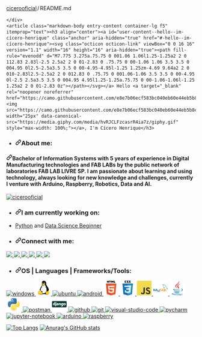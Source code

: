 <div class="Box-body p-4">
    <div class="d-flex flex-justify-between">
      <div class="text-mono text-small mb-3">
        <a href="/cicerooficial/cicerooficial" class="no-underline Link--primary">cicerooficial</a><span class="color-text-tertiary d-inline-block" style="padding:0px 2px;">/</span>README<span class="color-text-tertiary">.md</span>
      </div>

    </div>
    <article class="markdown-body entry-content container-lg f5" itemprop="text"><h3 align="center"><a id="user-content--hello--im-cícero-henrique" class="anchor" aria-hidden="true" href="#-hello--im-cícero-henrique"><svg class="octicon octicon-link" viewBox="0 0 16 16" version="1.1" width="16" height="16" aria-hidden="true"><path fill-rule="evenodd" d="M7.775 3.275a.75.75 0 001.06 1.06l1.25-1.25a2 2 0 112.83 2.83l-2.5 2.5a2 2 0 01-2.83 0 .75.75 0 00-1.06 1.06 3.5 3.5 0 004.95 0l2.5-2.5a3.5 3.5 0 00-4.95-4.95l-1.25 1.25zm-4.69 9.64a2 2 0 010-2.83l2.5-2.5a2 2 0 012.83 0 .75.75 0 001.06-1.06 3.5 3.5 0 00-4.95 0l-2.5 2.5a3.5 3.5 0 004.95 4.95l1.25-1.25a.75.75 0 00-1.06-1.06l-1.25 1.25a2 2 0 01-2.83 0z"></path></svg></a> Hello <a target="_blank" rel="noopener noreferrer" href="https://camo.githubusercontent.com/e8e7b06ecf583bc040eb60e44eb5b8e0ecc5421320a92929ce21522dbc34c891/68747470733a2f2f6d656469612e67697068792e636f6d2f6d656469612f6876524a434c467a6361737252346961377a2f67697068792e676966"><img src="https://camo.githubusercontent.com/e8e7b06ecf583bc040eb60e44eb5b8e0ecc5421320a92929ce21522dbc34c891/68747470733a2f2f6d656469612e67697068792e636f6d2f6d656469612f6876524a434c467a6361737252346961377a2f67697068792e676966" width="25px" data-canonical-src="https://media.giphy.com/media/hvRJCLFzcasrR4ia7z/giphy.gif" style="max-width: 100%;"></a>, I'm Cícero Henrique</h3>
<ul>
<li>
<h3><a id="user-content-about-me" class="anchor" aria-hidden="true" href="#about-me"><svg class="octicon octicon-link" viewBox="0 0 16 16" version="1.1" width="16" height="16" aria-hidden="true"><path fill-rule="evenodd" d="M7.775 3.275a.75.75 0 001.06 1.06l1.25-1.25a2 2 0 112.83 2.83l-2.5 2.5a2 2 0 01-2.83 0 .75.75 0 00-1.06 1.06 3.5 3.5 0 004.95 0l2.5-2.5a3.5 3.5 0 00-4.95-4.95l-1.25 1.25zm-4.69 9.64a2 2 0 010-2.83l2.5-2.5a2 2 0 012.83 0 .75.75 0 001.06-1.06 3.5 3.5 0 00-4.95 0l-2.5 2.5a3.5 3.5 0 004.95 4.95l1.25-1.25a.75.75 0 00-1.06-1.06l-1.25 1.25a2 2 0 01-2.83 0z"></path></svg></a><strong>About me:</strong></h3>
</li>
</ul>
<h4 align="left "><a id="user-content-bachelor-of-information-systems-with-5-years-of-experience-in-digital-manufacturing-technologies-and-fab-labs-by-the-public-network-of-laboratories-fab-lab-livre-sp-i-am-passionate-about-learning-and-using-technology-always-looking-for-new-knowledge-and-challenges-currently-i-venture-with-arduino-raspberry-robotics-data-and-ai" class="anchor" aria-hidden="true" href="#bachelor-of-information-systems-with-5-years-of-experience-in-digital-manufacturing-technologies-and-fab-labs-by-the-public-network-of-laboratories-fab-lab-livre-sp-i-am-passionate-about-learning-and-using-technology-always-looking-for-new-knowledge-and-challenges-currently-i-venture-with-arduino-raspberry-robotics-data-and-ai"><svg class="octicon octicon-link" viewBox="0 0 16 16" version="1.1" width="16" height="16" aria-hidden="true"><path fill-rule="evenodd" d="M7.775 3.275a.75.75 0 001.06 1.06l1.25-1.25a2 2 0 112.83 2.83l-2.5 2.5a2 2 0 01-2.83 0 .75.75 0 00-1.06 1.06 3.5 3.5 0 004.95 0l2.5-2.5a3.5 3.5 0 00-4.95-4.95l-1.25 1.25zm-4.69 9.64a2 2 0 010-2.83l2.5-2.5a2 2 0 012.83 0 .75.75 0 001.06-1.06 3.5 3.5 0 00-4.95 0l-2.5 2.5a3.5 3.5 0 004.95 4.95l1.25-1.25a.75.75 0 00-1.06-1.06l-1.25 1.25a2 2 0 01-2.83 0z"></path></svg></a>Bachelor of Information Systems with 5 years of experience in Digital Manufacturing technologies and FAB LABs by the public network of laboratories FAB LAB LIVRE SP. I am passionate about learning and using technology, always looking for new knowledge and challenges, currently I venture with Arduino, Raspberry, Robotics, Data and AI.</h4>
<p align="left"> <a target="_blank" rel="noopener noreferrer" href="https://camo.githubusercontent.com/3a6e96d73b75de83aa38f5c8c80a065026d64edae5e4e668dd9f2ff33f51b244/68747470733a2f2f6b6f6d617265762e636f6d2f67687076632f3f757365726e616d653d63696365726f6f66696369616c266c6162656c3d50726f66696c65253230766965777326636f6c6f723d306537356236267374796c653d666c6174"><img src="https://camo.githubusercontent.com/3a6e96d73b75de83aa38f5c8c80a065026d64edae5e4e668dd9f2ff33f51b244/68747470733a2f2f6b6f6d617265762e636f6d2f67687076632f3f757365726e616d653d63696365726f6f66696369616c266c6162656c3d50726f66696c65253230766965777326636f6c6f723d306537356236267374796c653d666c6174" alt="cicerooficial" data-canonical-src="https://komarev.com/ghpvc/?username=cicerooficial&amp;label=Profile%20views&amp;color=0e75b6&amp;style=flat" style="max-width: 100%;"></a> </p>
<ul>
<li>
<h3><a id="user-content-i-am-currently-working-on" class="anchor" aria-hidden="true" href="#i-am-currently-working-on"><svg class="octicon octicon-link" viewBox="0 0 16 16" version="1.1" width="16" height="16" aria-hidden="true"><path fill-rule="evenodd" d="M7.775 3.275a.75.75 0 001.06 1.06l1.25-1.25a2 2 0 112.83 2.83l-2.5 2.5a2 2 0 01-2.83 0 .75.75 0 00-1.06 1.06 3.5 3.5 0 004.95 0l2.5-2.5a3.5 3.5 0 00-4.95-4.95l-1.25 1.25zm-4.69 9.64a2 2 0 010-2.83l2.5-2.5a2 2 0 012.83 0 .75.75 0 001.06-1.06 3.5 3.5 0 00-4.95 0l-2.5 2.5a3.5 3.5 0 004.95 4.95l1.25-1.25a.75.75 0 00-1.06-1.06l-1.25 1.25a2 2 0 01-2.83 0z"></path></svg></a><strong>I am currently working on:</strong></h3>
</li>
</ul>
<ul>
<li><a href="https://github.com/cicerooficial/curso_Python3">Python</a> and <a href="https://github.com/cicerooficial/curso_MENTORAMA_Data_Science_Beginner">Data Science Beginner</a></li>
</ul>
<ul>
<li>
<h3><a id="user-content-connect-with-me" class="anchor" aria-hidden="true" href="#connect-with-me"><svg class="octicon octicon-link" viewBox="0 0 16 16" version="1.1" width="16" height="16" aria-hidden="true"><path fill-rule="evenodd" d="M7.775 3.275a.75.75 0 001.06 1.06l1.25-1.25a2 2 0 112.83 2.83l-2.5 2.5a2 2 0 01-2.83 0 .75.75 0 00-1.06 1.06 3.5 3.5 0 004.95 0l2.5-2.5a3.5 3.5 0 00-4.95-4.95l-1.25 1.25zm-4.69 9.64a2 2 0 010-2.83l2.5-2.5a2 2 0 012.83 0 .75.75 0 001.06-1.06 3.5 3.5 0 00-4.95 0l-2.5 2.5a3.5 3.5 0 004.95 4.95l1.25-1.25a.75.75 0 00-1.06-1.06l-1.25 1.25a2 2 0 01-2.83 0z"></path></svg></a><strong>Connect with me:</strong></h3>
</li>
</ul>
<p align="left">
  <a href="mailto:cicerooficial@gmail.com?">
    <img src="https://camo.githubusercontent.com/571384769c09e0c66b45e39b5be70f68f552db3e2b2311bc2064f0d4a9f5983b/68747470733a2f2f696d672e736869656c64732e696f2f62616467652f476d61696c2d4431343833363f7374796c653d666f722d7468652d6261646765266c6f676f3d676d61696c266c6f676f436f6c6f723d7768697465" data-canonical-src="https://img.shields.io/badge/Gmail-D14836?style=for-the-badge&amp;logo=gmail&amp;logoColor=white" style="max-width: 100%;">
  </a>
  <a href="https://linkedin.com/in/cicero-henrique-santos/" rel="nofollow">
    <img src="https://camo.githubusercontent.com/a80d00f23720d0bc9f55481cfcd77ab79e141606829cf16ec43f8cacc7741e46/68747470733a2f2f696d672e736869656c64732e696f2f62616467652f4c696e6b6564496e2d3030373742353f7374796c653d666f722d7468652d6261646765266c6f676f3d6c696e6b6564696e266c6f676f436f6c6f723d7768697465" data-canonical-src="https://img.shields.io/badge/LinkedIn-0077B5?style=for-the-badge&amp;logo=linkedin&amp;logoColor=white" style="max-width: 100%;">
  </a>  
  <a href="https://www.instagram.com/c_hoficial/" rel="nofollow">
    <img src="https://camo.githubusercontent.com/b3d4671768bd0f9b6c8f410a25a96e0c5a4d135208d8910461e986f97e7985ab/68747470733a2f2f696d672e736869656c64732e696f2f62616467652f496e7374616772616d2d4534343035463f7374796c653d666f722d7468652d6261646765266c6f676f3d696e7374616772616d266c6f676f436f6c6f723d7768697465" data-canonical-src="https://img.shields.io/badge/Instagram-E4405F?style=for-the-badge&amp;logo=instagram&amp;logoColor=white" style="max-width: 100%;">
  </a>
  <a href="https://www.youtube.com/channel/UCi23a3VJwS6pWJvxyKaeZGQ" rel="nofollow">
    <img src="https://camo.githubusercontent.com/d79c5549652f9c7690992eb49571d216a70a480681561cbd93bfbfc77c491e54/68747470733a2f2f696d672e736869656c64732e696f2f62616467652f596f75547562652d4646303030303f7374796c653d666f722d7468652d6261646765266c6f676f3d796f7574756265266c6f676f436f6c6f723d7768697465" data-canonical-src="https://img.shields.io/badge/YouTube-FF0000?style=for-the-badge&amp;logo=youtube&amp;logoColor=white" style="max-width: 100%;">
  </a>
  <a href="https://www.behance.net/ccerohenrique" rel="nofollow">
    <img src="https://camo.githubusercontent.com/79fb0e5205ba03746dae8d3b42123a6b327e9a6bfc3b27bc5f5845631114490c/68747470733a2f2f696d672e736869656c64732e696f2f62616467652f2d426568616e63652d626c75653f7374796c653d666f722d7468652d6261646765266c6f676f3d626568616e6365266c6f676f436f6c6f723d7768697465" data-canonical-src="https://img.shields.io/badge/-Behance-blue?style=for-the-badge&amp;logo=behance&amp;logoColor=white" style="max-width: 100%;">
  </a>  
  <a href="https://www.kaggle.com/cicerohenrique" rel="nofollow">
    <img src="https://camo.githubusercontent.com/3ca180624670f11a5818114d4ff65323461da0f91d94775f28d740ed228a8ece/68747470733a2f2f696d672e736869656c64732e696f2f62616467652f4b6167676c652d3239363266663f7374796c653d666f722d7468652d6261646765266c6f676f3d6b6167676c65266c6f676f436f6c6f723d7768697465" data-canonical-src="https://img.shields.io/badge/Kaggle-2962ff?style=for-the-badge&amp;logo=kaggle&amp;logoColor=white" style="max-width: 100%;">
  </a> 
</p><ul>
<li>
<h3><a id="user-content-os--languages--frameworkstools" class="anchor" aria-hidden="true" href="#os--languages--frameworkstools"><svg class="octicon octicon-link" viewBox="0 0 16 16" version="1.1" width="16" height="16" aria-hidden="true"><path fill-rule="evenodd" d="M7.775 3.275a.75.75 0 001.06 1.06l1.25-1.25a2 2 0 112.83 2.83l-2.5 2.5a2 2 0 01-2.83 0 .75.75 0 00-1.06 1.06 3.5 3.5 0 004.95 0l2.5-2.5a3.5 3.5 0 00-4.95-4.95l-1.25 1.25zm-4.69 9.64a2 2 0 010-2.83l2.5-2.5a2 2 0 012.83 0 .75.75 0 001.06-1.06 3.5 3.5 0 00-4.95 0l-2.5 2.5a3.5 3.5 0 004.95 4.95l1.25-1.25a.75.75 0 00-1.06-1.06l-1.25 1.25a2 2 0 01-2.83 0z"></path></svg></a><strong>OS | Languages | Frameworks/Tools:</strong></h3>
</li>
</ul>
<p align="left">
  <a href="https://www.microsoft.com/pt-br/windows/" rel="nofollow"> <img src="https://camo.githubusercontent.com/073d59ec60e56b9c96fd6059dbebdece5ff17ba57676abcc034fd3f6bb520654/68747470733a2f2f696d6167652e666c617469636f6e2e636f6d2f69636f6e732f706e672f3531322f3733322f3733323232312e706e67" alt="windows" width="40" height="40" data-canonical-src="https://image.flaticon.com/icons/png/512/732/732221.png" style="max-width: 100%;"> </a>
  <a href="https://www.linux.org/" rel="nofollow"> <img src="https://raw.githubusercontent.com/devicons/devicon/master/icons/linux/linux-original.svg" alt="linux" width="40" height="40" style="max-width: 100%;"> </a>
  <a href="https://ubuntu.com/" rel="nofollow"> <img src="https://camo.githubusercontent.com/42f21fbca7b937e950a46deab65cdf967e62f7b0fc18753fde60fb12f43a343d/68747470733a2f2f7365656b6c6f676f2e636f6d2f696d616765732f552f7562756e74752d6c6f676f2d384644454336413037422d7365656b6c6f676f2e636f6d2e706e67" alt="ubuntu" width="40" height="40" data-canonical-src="https://seeklogo.com/images/U/ubuntu-logo-8FDEC6A07B-seeklogo.com.png" style="max-width: 100%;"> </a>
  <a href="https://developer.android.com" rel="nofollow"> <img src="https://camo.githubusercontent.com/248878e2eab7b3a8054288483216b751e6c319d4822bb28260b12fbc6058caa1/68747470733a2f2f69636f6e6170652e636f6d2f77702d636f6e74656e742f66696c65732f6e642f33333732392f7376672f616e64726f69642d6c6f676f6d61726b2e737667" alt="android" width="40" height="40" data-canonical-src="https://iconape.com/wp-content/files/nd/33729/svg/android-logomark.svg" style="max-width: 100%;"> </a>
  <a href="https://www.w3.org/html/" rel="nofollow"> <img src="https://raw.githubusercontent.com/devicons/devicon/master/icons/html5/html5-original-wordmark.svg" alt="html5" width="40" height="40" style="max-width: 100%;"> </a>
  <a href="https://www.w3schools.com/css/" rel="nofollow"> <img src="https://raw.githubusercontent.com/devicons/devicon/master/icons/css3/css3-original-wordmark.svg" alt="css3" width="40" height="40" style="max-width: 100%;"> </a>
  <a href="https://developer.mozilla.org/en-US/docs/Web/JavaScript" rel="nofollow"> <img src="https://raw.githubusercontent.com/devicons/devicon/master/icons/javascript/javascript-original.svg" alt="javascript" width="40" height="40" style="max-width: 100%;"> </a>
  <a href="https://www.mysql.com/" rel="nofollow"> <img src="https://raw.githubusercontent.com/devicons/devicon/master/icons/mysql/mysql-original-wordmark.svg" alt="mysql" width="40" height="40" style="max-width: 100%;"> </a>
  <a href="https://www.java.com" rel="nofollow"> <img src="https://raw.githubusercontent.com/devicons/devicon/master/icons/java/java-original.svg" alt="java" width="40" height="40" style="max-width: 100%;"> </a>
  <a href="https://www.python.org" rel="nofollow"> <img src="https://raw.githubusercontent.com/devicons/devicon/master/icons/python/python-original.svg" alt="python" width="40" height="40" style="max-width: 100%;"> </a>
  <a href="https://postman.com" rel="nofollow"> <img src="https://camo.githubusercontent.com/93b32389bf746009ca2370de7fe06c3b5146f4c99d99df65994f9ced0ba41685/68747470733a2f2f7777772e766563746f726c6f676f2e7a6f6e652f6c6f676f732f676574706f73746d616e2f676574706f73746d616e2d69636f6e2e737667" alt="postman" width="40" height="40" data-canonical-src="https://www.vectorlogo.zone/logos/getpostman/getpostman-icon.svg" style="max-width: 100%;"> </a>
  <a href="https://www.djangoproject.com/" rel="nofollow"> <img src="https://raw.githubusercontent.com/devicons/devicon/master/icons/django/django-original.svg" alt="django" width="40" height="40" style="max-width: 100%;"> </a>
  <a href="https://github.com/"> <img src="https://camo.githubusercontent.com/ac28190b3bdb446d46b2760854ecec42927bd2ae802d0729c6b0e72449b56082/68747470733a2f2f6769746875622e6769746875626173736574732e636f6d2f696d616765732f6d6f64756c65732f6c6f676f735f706167652f4769744875622d4d61726b2e706e67" alt="github" width="40" height="40" data-canonical-src="https://github.githubassets.com/images/modules/logos_page/GitHub-Mark.png" style="max-width: 100%;"> </a>
  <a href="https://git-scm.com/" rel="nofollow"> <img src="https://camo.githubusercontent.com/fbfcb9e3dc648adc93bef37c718db16c52f617ad055a26de6dc3c21865c3321d/68747470733a2f2f7777772e766563746f726c6f676f2e7a6f6e652f6c6f676f732f6769742d73636d2f6769742d73636d2d69636f6e2e737667" alt="git" width="40" height="40" data-canonical-src="https://www.vectorlogo.zone/logos/git-scm/git-scm-icon.svg" style="max-width: 100%;"> </a>
  <a href="https://code.visualstudio.com/" rel="nofollow"> <img src="https://camo.githubusercontent.com/8d7e6cb87b7ad6097ae3f2c7525397f86873951a498d7007a51879c57d78a82b/68747470733a2f2f75706c6f61642e77696b696d656469612e6f72672f77696b6970656469612f636f6d6d6f6e732f7468756d622f322f32642f56697375616c5f53747564696f5f436f64655f312e31385f69636f6e2e7376672f3132303070782d56697375616c5f53747564696f5f436f64655f312e31385f69636f6e2e7376672e706e67" alt="visual-studio-code" width="40" height="40" data-canonical-src="https://upload.wikimedia.org/wikipedia/commons/thumb/2/2d/Visual_Studio_Code_1.18_icon.svg/1200px-Visual_Studio_Code_1.18_icon.svg.png" style="max-width: 100%;"> </a>
  <a href="https://www.jetbrains.com/pt-br/pycharm/" rel="nofollow"> <img src="https://camo.githubusercontent.com/7cd97bc8cd21ac81d7a69f8041e7b85f4080380590592f0a7b831f9843e9a23c/68747470733a2f2f75706c6f61642e77696b696d656469612e6f72672f77696b6970656469612f636f6d6d6f6e732f312f31642f5079436861726d5f49636f6e2e737667" alt="pycharm" width="40" height="40" data-canonical-src="https://upload.wikimedia.org/wikipedia/commons/1/1d/PyCharm_Icon.svg" style="max-width: 100%;"> </a>
  <a href="https://jupyter.org/" rel="nofollow"> <img src="https://camo.githubusercontent.com/b4c7fe83bbacdaa2ccef1d215bd6a6cf8ed28b9131c286c68f5332f582247034/68747470733a2f2f75706c6f61642e77696b696d656469612e6f72672f77696b6970656469612f636f6d6d6f6e732f332f33382f4a7570797465725f6c6f676f2e737667" alt="jupyter-notebook" width="40" height="40" data-canonical-src="https://upload.wikimedia.org/wikipedia/commons/3/38/Jupyter_logo.svg" style="max-width: 100%;"> </a>
  <a href="https://www.arduino.cc/" rel="nofollow"> <img src="https://camo.githubusercontent.com/b3a1cdd20d0f308634ddd4598cdaa729c2d77047f51e66fa7206b9b4bac94c23/68747470733a2f2f63646e2e776f726c64766563746f726c6f676f2e636f6d2f6c6f676f732f61726475696e6f2d312e737667" alt="arduino" width="40" height="40" data-canonical-src="https://cdn.worldvectorlogo.com/logos/arduino-1.svg" style="max-width: 100%;"> </a>
  <a href="https://www.raspberrypi.org/" rel="nofollow"> <img src="https://camo.githubusercontent.com/b37584a8a7eaff2328214f8ea6321e0fc8fe9c875faaf0d5d1d88e48dbb994b1/68747470733a2f2f63646e2e776f726c64766563746f726c6f676f2e636f6d2f6c6f676f732f7261737062657272792d70692e737667" alt="raspberry" width="40" height="40" data-canonical-src="https://cdn.worldvectorlogo.com/logos/raspberry-pi.svg" style="max-width: 100%;"> </a>
</p><p><a href="https://github.com/cicerooficial/github-readme-stats"><img src="https://camo.githubusercontent.com/70ad39488565796db78e129bc68f01d106ae845e7678dd393f3f9e378674338b/68747470733a2f2f6769746875622d726561646d652d73746174732e76657263656c2e6170702f6170692f746f702d6c616e67732f3f757365726e616d653d63696365726f6f66696369616c266c61796f75743d636f6d70616374" alt="Top Langs" data-canonical-src="https://github-readme-stats.vercel.app/api/top-langs/?username=cicerooficial&amp;layout=compact" style="max-width: 100%;"></a>
<a target="_blank" rel="noopener noreferrer" href="https://camo.githubusercontent.com/569b382a2360ecf475e8f1bb9de51f0cc5905bf164edea93516423d6639e8c5a/68747470733a2f2f6769746875622d726561646d652d73746174732e76657263656c2e6170702f6170693f757365726e616d653d63696365726f6f66696369616c2673686f775f69636f6e733d74727565267468656d653d616c676f6c6961"><img src="https://camo.githubusercontent.com/569b382a2360ecf475e8f1bb9de51f0cc5905bf164edea93516423d6639e8c5a/68747470733a2f2f6769746875622d726561646d652d73746174732e76657263656c2e6170702f6170693f757365726e616d653d63696365726f6f66696369616c2673686f775f69636f6e733d74727565267468656d653d616c676f6c6961" alt="Anurag's GitHub stats" data-canonical-src="https://github-readme-stats.vercel.app/api?username=cicerooficial&amp;show_icons=true&amp;theme=algolia" style="max-width: 100%;"></a></p>
</article>
  </div>
